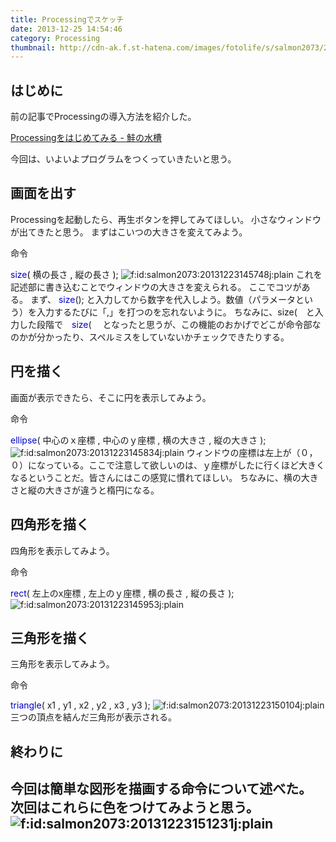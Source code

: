 ```yaml
---
title: Processingでスケッチ
date: 2013-12-25 14:54:46
category: Processing
thumbnail: http://cdn-ak.f.st-hatena.com/images/fotolife/s/salmon2073/20131223/20131223145748.jpg
---
```


## はじめに
前の記事でProcessingの導入方法を紹介した。

<a href="http://salmon2073.hatenablog.com/entry/2013/12/23/124337">Processingをはじめてみる - 鮭の水槽</a>

今回は、いよいよプログラムをつくっていきたいと思う。
 
## 画面を出す
Processingを起動したら、再生ボタンを押してみてほしい。
小さなウィンドウが出てきたと思う。
まずはこいつの大きさを変えてみよう。

命令

<span style="color: #0000cc;">size<span style="color: #000000;">( </span></span>横の長さ <span style="color: #000000;">, </span>縦の長さ <span style="color: #000000;">);</span>
<span><img class="hatena-fotolife" title="f:id:salmon2073:20131223145748j:plain" src="http://cdn-ak.f.st-hatena.com/images/fotolife/s/salmon2073/20131223/20131223145748.jpg" alt="f:id:salmon2073:20131223145748j:plain" /></span>
これを記述部に書き込むことでウィンドウの大きさを変えられる。
ここでコツがある。
まず、
<span style="color: #0000cc;">size</span>();
と入力してから数字を代入しよう。数値（パラメータという）を入力するたびに「,」を打つのを忘れないように。
ちなみに、size(　と入力した段階で　<span style="color: #0000cc;">size</span>( 　となったと思うが、この機能のおかげでどこが命令部なのかが分かったり、スペルミスをしていないかチェックできたりする。
 
## 円を描く
画面が表示できたら、そこに円を表示してみよう。

命令

<span style="color: #0000cc;">ellipse</span>( 中心のｘ座標 , 中心のｙ座標 , 横の大きさ , 縦の大きさ );
<span><img class="hatena-fotolife" title="f:id:salmon2073:20131223145834j:plain" src="http://cdn-ak.f.st-hatena.com/images/fotolife/s/salmon2073/20131223/20131223145834.jpg" alt="f:id:salmon2073:20131223145834j:plain" /></span>
ウィンドウの座標は左上が（０，０）になっている。ここで注意して欲しいのは、ｙ座標がしたに行くほど大きくなるということだ。皆さんにはこの感覚に慣れてほしい。
ちなみに、横の大きさと縦の大きさが違うと楕円になる。
 
## 四角形を描く
四角形を表示してみよう。

命令

<span style="color: #0000cc;">rect</span>( 左上のx座標 , 左上のｙ座標 , 横の長さ , 縦の長さ );
<span><img class="hatena-fotolife" title="f:id:salmon2073:20131223145953j:plain" src="http://cdn-ak.f.st-hatena.com/images/fotolife/s/salmon2073/20131223/20131223145953.jpg" alt="f:id:salmon2073:20131223145953j:plain" /></span>
 
## 三角形を描く
三角形を表示してみよう。

命令

<span style="color: #0000cc;">triangle</span>( x1 , y1 , x2 , y2 , x3 , y3 );
<span><img class="hatena-fotolife" title="f:id:salmon2073:20131223150104j:plain" src="http://cdn-ak.f.st-hatena.com/images/fotolife/s/salmon2073/20131223/20131223150104.jpg" alt="f:id:salmon2073:20131223150104j:plain" /></span>
三つの頂点を結んだ三角形が表示される。
 
## 終わりに
今回は簡単な図形を描画する命令について述べた。
次回はこれらに色をつけてみようと思う。
<span><img class="hatena-fotolife" title="f:id:salmon2073:20131223151231j:plain" src="http://cdn-ak.f.st-hatena.com/images/fotolife/s/salmon2073/20131223/20131223151231.jpg" alt="f:id:salmon2073:20131223151231j:plain" /></span>
 
 
---
